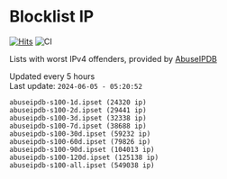 # Blocklist IP

[![Hits](https://hits.seeyoufarm.com/api/count/incr/badge.svg?url=https%3A%2F%2Fgithub.com%2Fborestad%2Fblocklist-ip%2F&count_bg=%2379C83D&title_bg=%23555555&icon=&icon_color=%23E7E7E7&title=hits&edge_flat=false)](https://hits.seeyoufarm.com)  ![CI](https://img.shields.io/github/workflow/status/borestad/blocklist-ip/CI?style=flat-square)

Lists with worst IPv4 offenders, provided by [AbuseIPDB](https://www.abuseipdb.com/)

<!-- FOOTER-PLACEHOLDER -->
Updated every 5 hours<br>
Last update: `2024-06-05 - 05:20:52`
```
abuseipdb-s100-1d.ipset (24320 ip)
abuseipdb-s100-2d.ipset (29441 ip)
abuseipdb-s100-3d.ipset (32338 ip)
abuseipdb-s100-7d.ipset (38688 ip)
abuseipdb-s100-30d.ipset (59232 ip)
abuseipdb-s100-60d.ipset (79826 ip)
abuseipdb-s100-90d.ipset (104013 ip)
abuseipdb-s100-120d.ipset (125138 ip)
abuseipdb-s100-all.ipset (549038 ip)
```
